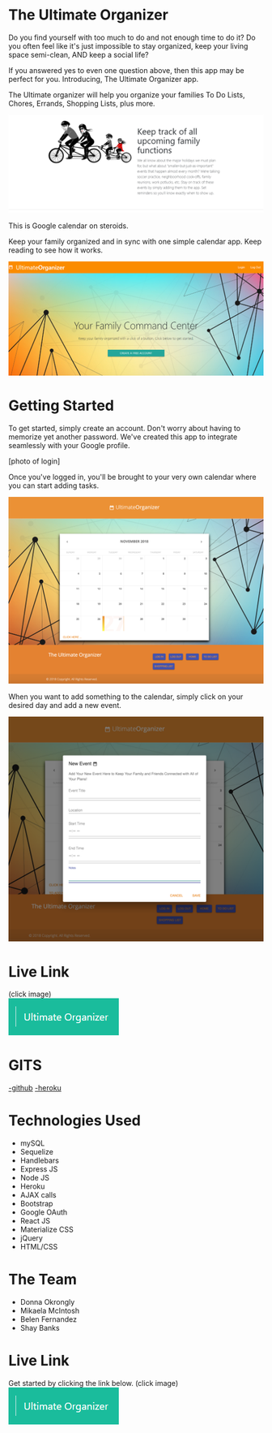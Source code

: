 # The Ultimate Organizer
Do you find yourself with too much to do and not enough time to do it? Do you often feel like it's just impossible to stay organized, keep your living space semi-clean, AND keep a social life?

If you answered yes to even one question above, then this app may be perfect for you.  Introducing, The Ultimate Organizer app. 

The Ultimate organizer will help you organize your families To Do Lists, Chores, Errands, Shopping Lists, plus more. 

![image](https://github.com/shayshae5482/Responsive-Portfolio/blob/master/assets/images/project3famiyfunctions.PNG)


This is Google calendar on steroids. 


Keep your family organized and in sync with one simple calendar app. Keep reading to see how it works. 

![imag](https://github.com/shayshae5482/Responsive-Portfolio/blob/master/assets/images/project3jumbotron.PNG)

# Getting Started

To get started, simply create an account. Don't worry about having to memorize yet another password. We've created this app to integrate seamlessly with your Google profile. 

[photo of login]

Once you've logged in, you'll be brought to your very own calendar where you can start adding tasks. 

![image](https://github.com/shayshae5482/Responsive-Portfolio/blob/master/assets/images/project3calendar.png)



When you want to add something to the calendar, simply click on your desired day and add a new event.

![image](https://github.com/shayshae5482/Responsive-Portfolio/blob/master/assets/images/project3addnewevent.png)



# Live Link
(click image)<br>
<a href="https://testprojecttwo.herokuapp.com/">
    <img src="organizerLogoWide.png">
</a>

# GITS
<a href="https://github.com/Project-Team4/Project2-Team-3.git">-github</a>
<a href="https://git.heroku.com/testprojecttwo.git">-heroku</a>


# Technologies Used
* mySQL
* Sequelize
* Handlebars
* Express JS
* Node JS
* Heroku
* AJAX calls
* Bootstrap
* Google OAuth
* React JS
* Materialize CSS
* jQuery
* HTML/CSS

# The Team
* Donna Okrongly
* Mikaela McIntosh
* Belen Fernandez
* Shay Banks



# Live Link

Get started by clicking the link below. 
(click image)<br>
<a href="https://testprojecttwo.herokuapp.com/">
    <img src="organizerLogoWide.png">
</a>



